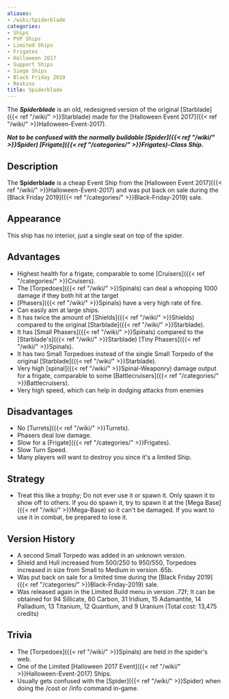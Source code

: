 ```yaml
---
aliases:
- /wiki/Spiderblade
categories:
- Ships
- PVP Ships
- Limited Ships
- Frigates
- Halloween 2017
- Support Ships
- Siege Ships
- Black Friday 2019
- Reskins
title: Spiderblade
---
```


The **_Spiderblade_** is an old, redesigned version of the original [Starblade]({{< ref "/wiki/" >}}Starblade) made for the [Halloween Event 2017]({{< ref "/wiki/" >}}Halloween-Event-2017).

**_Not to be confused with the normally buildable [Spider]({{< ref "/wiki/" >}}Spider) [Frigate]({{< ref "/categories/" >}}Frigates)-Class Ship_.** 

## Description

The **Spiderblade** is a cheap Event Ship from the [Halloween Event 2017]({{< ref "/wiki/" >}}Halloween-Event-2017) and was put back on sale during the [Black Friday 2019]({{< ref "/categories/" >}}Black-Friday-2019) sale.

## Appearance

This ship has no interior, just a single seat on top of the spider.

## Advantages

- Highest health for a frigate, comparable to some [Cruisers]({{< ref "/categories/" >}}Cruisers).
- The [Torpedoes]({{< ref "/wiki/" >}}Spinals) can deal a whopping 1000 damage if they both hit at the target
- [Phasers]({{< ref "/wiki/" >}}Spinals) have a very high rate of fire.
- Can easily aim at large ships.
- It has twice the amount of [Shields]({{< ref "/wiki/" >}}Shields) compared to the original [Starblade]({{< ref "/wiki/" >}}Starblade).
- It has [Small Phasers]({{< ref "/wiki/" >}}Spinals) compared to the [Starblade's]({{< ref "/wiki/" >}}Starblade) [Tiny Phasers]({{< ref "/wiki/" >}}Spinals).
- It has two Small Torpedoes instead of the single Small Torpedo of the original [Starblade]({{< ref "/wiki/" >}}Starblade).
- Very high [spinal]({{< ref "/wiki/" >}}Spinal-Weaponry) damage output for a frigate, comparable to some [Battlecruisers]({{< ref "/categories/" >}}Battlecruisers).
- Very high speed, which can help in dodging attacks from enemies

## Disadvantages

- No [Turrets]({{< ref "/wiki/" >}}Turrets).
- Phasers deal low damage.
- Slow for a [Frigate]({{< ref "/categories/" >}}Frigates).
- Slow Turn Speed.
- Many players will want to destroy you since it's a limited Ship.

## Strategy

- Treat this like a trophy; Do not ever use it or spawn it. Only spawn it to show off to others. If you do spawn it, try to spawn it at the [Mega Base]({{< ref "/wiki/" >}}Mega-Base) so it can't be damaged. If you want to use it in combat, be prepared to lose it.

## Version History 

- A second Small Torpedo was added in an unknown version.
- Shield and Hull increased from 500/250 to 950/550, Torpedoes increased in size from Small to Medium in version .65b.
- Was put back on sale for a limited time during the [Black Friday 2019]({{< ref "/categories/" >}}Black-Friday-2019) sale.
- Was released again in the Limited Build menu in version .72f; It can be obtained for 94 Sillicate, 60 Carbon, 31 Iridium, 15 Adamantite, 14 Palladium, 13 Titanium, 12 Quantium, and 9 Uranium (Total cost: 13,475 credits)

## Trivia

- The [Torpedoes]({{< ref "/wiki/" >}}Spinals) are held in the spider's web.
- One of the Limited [Halloween 2017 Event]({{< ref "/wiki/" >}}Halloween-Event-2017) Ships.
- Usually gets confused with the [Spider]({{< ref "/wiki/" >}}Spider) when doing the /cost or /info command in-game.